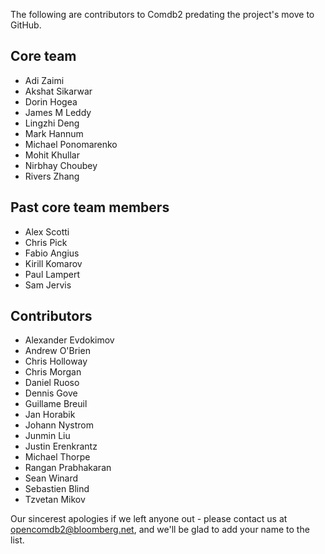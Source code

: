 The following are contributors to Comdb2 predating the project's move to GitHub.

## Core team
 * Adi Zaimi
 * Akshat Sikarwar
 * Dorin Hogea
 * James M Leddy
 * Lingzhi Deng
 * Mark Hannum
 * Michael Ponomarenko
 * Mohit Khullar
 * Nirbhay Choubey
 * Rivers Zhang

## Past core team members
 * Alex Scotti
 * Chris Pick
 * Fabio Angius
 * Kirill Komarov
 * Paul Lampert
 * Sam Jervis

## Contributors
 * Alexander Evdokimov
 * Andrew O'Brien
 * Chris Holloway
 * Chris Morgan
 * Daniel Ruoso
 * Dennis Gove
 * Guillame Breuil
 * Jan Horabik
 * Johann Nystrom
 * Junmin Liu
 * Justin Erenkrantz
 * Michael Thorpe
 * Rangan Prabhakaran
 * Sean Winard
 * Sebastien Blind
 * Tzvetan Mikov

Our sincerest apologies if we left anyone out - please contact us at <opencomdb2@bloomberg.net>, and we'll be glad to add your name to the list.
